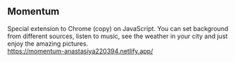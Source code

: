 ## Momentum
Special extension to Chrome (copy) on JavaScript. You can set background from different sources, listen to music, see the weather in your city and just enjoy the amazing pictures. <br>
https://momentum-anastasiya220394.netlify.app/
